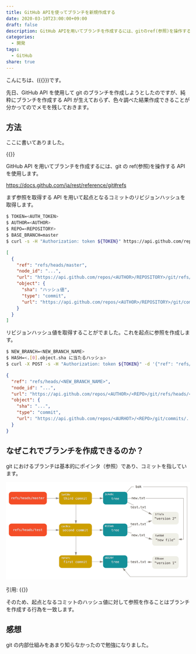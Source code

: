 ```yaml
---
title: GitHub APIを使ってブランチを新規作成する
date: 2020-03-10T23:00:00+09:00
draft: false
description: GitHub APIを用いてブランチを作成するには、gitのref(参照)を操作するAPIを使用します。
categories:
  - 開発
tags:
  - GitHub
share: true
---
```


こんにちは、({{<link href="https://twitter.com/p1ass" text="@p1ass" >}})です。

先日、GitHub API を使用して git のブランチを作成しようとしたのですが、純粋にブランチを作成する API が生えておらず、色々調べた結果作成できることが分かってのでメモを残しておきます。

<!--more-->

## 方法

ここに書いてありました。

{{<ex-link url="https://stackoverflow.com/questions/9506181/github-api-create-branch/9513594" >}}

GitHub API を用いてブランチを作成するには、git の ref(参照)を操作する API を使用します。

https://docs.github.com/ja/rest/reference/git#refs

まず参照を取得する API を用いて起点となるコミットのリビジョンハッシュを取得します。

```bash
$ TOKEN=<AUTH_TOKEN>
$ AUTHOR=<AUTHOR>
$ REPO=<REPOSITORY>
$ BASE_BRANCH=master
$ curl -s -H "Authorization: token ${TOKEN}" https://api.github.com/repos/${AUTHOR}/${REPO}/git/refs/heads/${BASE_BRANCH}
```

```json
[
  {
    "ref": "refs/heads/master",
    "node_id": "...",
    "url": "https://api.github.com/repos/<AUTHOR>/REPOSITORY>/git/refs/heads/master",
    "object": {
      "sha": "ハッシュ値",
      "type": "commit",
      "url": "https://api.github.com/repos/<AUTHOR>/REPOSITORY>/git/commits/...."
    }
  }
]
```

リビジョンハッシュ値を取得することがでました。これを起点に参照を作成します。

```bash
$ NEW_BRANCH=<NEW_BRANCH_NAME>
$ HASH=<.[0].object.sha に当たるハッシュ>
$ curl -X POST -s -H "Authorization: token ${TOKEN}" -d '{"ref": "refs/heads/'"${NEW_BRANCH}"'","sha":"'"${HASH}"'"}' https://api.github.com/repos/${AUTHOR}/${REPO}/git/refs
```

```json
{
  "ref": "refs/heads/<NEW_BRANCH_NAME>",
  "node_id": "...",
  "url": "https://api.github.com/repos/<AUTHOR>/<REPO>/git/refs/heads/<NEW_BRANCH_NAME>",
  "object": {
    "sha": "...",
    "type": "commit",
    "url": "https://api.github.com/repos/<AURHOT>/<REPO>/git/commits/..."
  }
}
```

## なぜこれでブランチを作成できるのか？

git におけるブランチは基本的にポインタ（参照）であり、コミットを指しています。

![](data-model-4.png)

引用: {{<link text="Gitの内側 - Gitの参照" href="https://git-scm.com/book/ja/v2/Git%E3%81%AE%E5%86%85%E5%81%B4-Git%E3%81%AE%E5%8F%82%E7%85%A7" >}}

そのため、起点となるコミットのハッシュ値に対して参照を作ることはブランチを作成する行為を一致します。

## 感想

git の内部仕組みをあまり知らなかったので勉強になりました。
